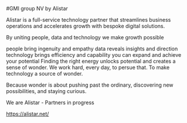 #GMI group NV by Alistar

Alistar is a full-service technology partner that streamlines business operations and accelerates growth with bespoke digital solutions.

By uniting people, data and technology we make growth possible

people bring ingenuity and empathy
data reveals insights and direction
technology brings efficiency and capability
you can expand and achieve your potential
Finding the right energy unlocks potential and creates a sense of wonder. We work hard, every day, to persue that. To make technology a source of wonder.

Because wonder is about pushing past the ordinary, discovering new possibilities, and staying curious.

We are Alistar - Partners in progress

https://alistar.net/

